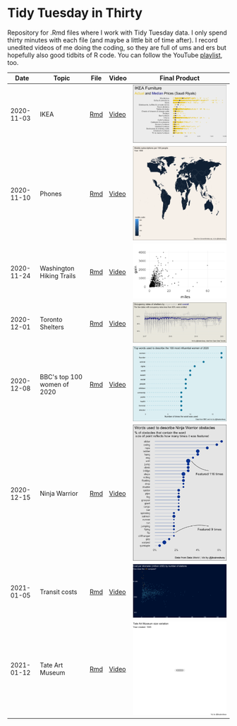 # Tidy Tuesday in Thirty

Repository for .Rmd files where I work with Tidy Tuesday data. I only spend thirty minutes with each file (and maybe a little bit of time after). I record unedited videos of me doing the coding, so they are full of ums and ers but hopefully also good tidbits of R code. You can follow the YouTube [playlist](https://www.youtube.com/playlist?list=PLyEH7o09I464lt0JBNqchKo6dxWD8W8rr), too.


|Date | Topic | File | Video | Final Product | 
| ------ | ------ | ------ | ------ | ------ |
|2020-11-03 | IKEA |  [Rmd](2020_11_03_tidy_tuesday.Rmd) |  [Video](https://youtu.be/iFg89oVJ1xw) | ![](images/ikea_price_final.png) |
|2020-11-10 | Phones | [Rmd](2020_11_10_tidy_tuesday.Rmd) | [Video](https://youtu.be/fcu4NqDcO4c) | ![](images/mobile_over_time.gif) |
|2020-11-24 | Washington Hiking Trails| [Rmd](2020_11_24_tidy_tuesday.Rmd) | [Video](https://youtu.be/R-QcTB17p28) | ![](images/hikes_ggplotly.png) |
| 2020-12-01 | Toronto Shelters | [Rmd](2020_12_01_tidy_tuesday.Rmd) | [Video](https://youtu.be/QwiqEr1Fz3k) | ![](images/toronto_shelter.png) |
| 2020-12-08 | BBC's top 100 women of 2020 | [Rmd](2020_12_08_tidy_tuesday.Rmd) | [Video](https://youtu.be/1OvMrcnP6uE) | ![](images/top100_women.png) |
| 2020-12-15 | Ninja Warrior | [Rmd](2020_12_15_tidy_tuesday.Rmd) | [Video](https://youtu.be/HwA6M8JeGtY) | ![](images/ninja_warrior2.png) |
| 2021-01-05 | Transit costs | [Rmd](2021_01_05_tidy_tuesday.Rmd) | [Video](https://youtu.be/-Bitcm2nLI8) | ![](images/transit_cost_by_stations.png) |
| 2021-01-12 | Tate Art Museum | [Rmd](2021_01_12_tidy_tuesday.Rmd) | [Video](https://youtu.be/6IveYx6Kfz4) | ![](images/art_anim.gif)
